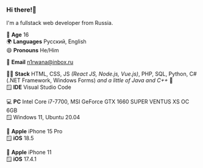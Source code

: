### Hi there!👋

I'm a fullstack web developer from Russia.

🔞 **Age** 16 <br/>
🌍 **Languages** Русский, English <br/>
😄 **Pronouns** He/Him <br/>

📨 **Email** n1rwana@inbox.ru

🧑‍💻 **Stack** HTML, CSS, JS _(React JS, Node.js, Vue.js)_, PHP, SQL, Python, C# (.NET Framework, Windows Forms) _and a little of Java and C++_ 🙂 <br/>
🪟 **IDE** Visual Studio Code

💻 **PC** Intel Core i7-7700, MSI GeForce GTX 1660 SUPER VENTUS XS OC 6GB <br/>
🪟 Windows 11, Ubuntu 20.04

📱 **Apple** iPhone 15 Pro<br/>
🪟 **iOS** 18.5

📱 **Apple** iPhone 11<br/>
🪟 **iOS** 17.4.1
